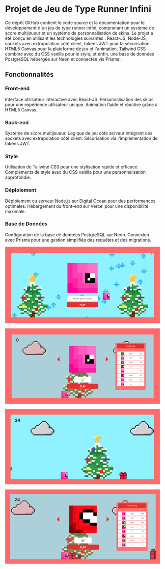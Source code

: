 # Projet de Jeu de Type Runner Infini

Ce dépôt GitHub contient le code source et la documentation pour le développement d'un jeu de type runner infini, comprenant un système de score multijoueur et un système de personnalisation de skins. Le projet a été conçu en utilisant les technologies suivantes : React-JS, Node-JS, sockets avec extrapolation côté client, tokens JWT pour la sécurisation, HTML5 Canvas pour la plateforme de jeu et l'animation, Tailwind CSS combiné avec du CSS vanilla pour le style, et enfin, une base de données PostgreSQL hébergée sur Neon et connectée via Prisma.


## Fonctionnalités

### Front-end

Interface utilisateur interactive avec React-JS.
Personnalisation des skins pour une expérience utilisateur unique.
Animation fluide et réactive grâce à HTML5 Canvas.

### Back-end

Système de score multijoueur.
Logique de jeu côté serveur intégrant des sockets avec extrapolation côté client.
Sécurisation via l'implémentation de tokens JWT.

### Style

Utilisation de Tailwind CSS pour une stylisation rapide et efficace.
Compléments de style avec du CSS vanilla pour une personnalisation approfondie.

### Déploiement

Déploiement du serveur Node.js sur Digital Ocean pour des performances optimales.
Hébergement du front-end sur Vercel pour une disponibilité maximale.

### Base de Données

Configuration de la base de données PostgreSQL sur Neon.
Connexion avec Prisma pour une gestion simplifiée des requêtes et des migrations.



![al-text](pictures/1.PNG)

![al-text](pictures/2.PNG)

![al-text](pictures/3.PNG)

![al-text](pictures/4.PNG)
